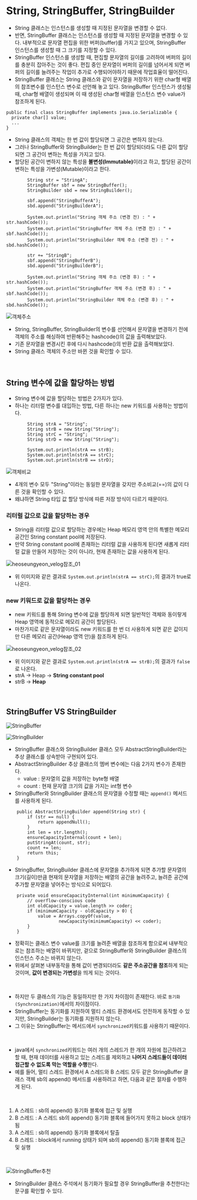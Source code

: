 # String, StringBuffer, StringBuilder

- String 클래스는 인스턴스를 생성할 때 지정된 문자열을 변경할 수 없다.
- 반면, StringBuffer 클래스는 인스턴스를 생성할 때 지정된 문자열을 변경할 수 있다. 내부적으로 문자열 편집을 위한 버퍼(buffer)를 가지고 있으며, StringBuffer 인스턴스를 생성할 때 그 크기를 지정할 수 있다.
- StringBuffer 인스턴스를 생성할 때, 편집할 문자열의 길이를 고려하여 버퍼의 길이를 충분히 잡아주는 것이 좋다. 편집 중인 문자열이 버퍼의 길이를 넘어서게 되면 버퍼의 길이를 늘려주는 작업이 추가로 수행되어야하기 때문에 작업효율이 떨어진다.
- StringBuffer 클래스는 String 클래스와 같이 문자열을 저장하기 위한 char형 배열의 참조변수를 인스턴스 변수로 선언해 놓고 있다. StringBuffer 인스턴스가 생성될 때, char형 배열이 생성되며 이 때 생성된 char형 배열을 인스턴스 변수 value가 참조하게 된다.

```
public final class StringBuffer implements java.io.Serializable {
  private char[] value;
  ...
}
```

- String 클래스의 객체는 한 번 값이 할당되면 그 공간은 변하지 않는다.
- 그러나 StringBuffer와 StringBuilder는 한 번 값이 할당되더라도 다른 값이 할당되면 그 공간이 변하는 특성을 가지고 있다.
- 할당된 공간이 변하지 않는 특성을 <strong>불변성(Immutable)</strong>이라고 하고, 할당된 공간이 변하는 특성을 가변성(Mutable)이라고 한다.

```
		String str = "StringA";
		StringBuffer sbf = new StringBuffer();
		StringBuilder sbd = new StringBuilder();
		
		sbf.append("StringBufferA");
		sbd.append("StringBuilderA");
		
		System.out.println("String 객체 주소 (변경 전) : " + str.hashCode());
		System.out.println("StringBuffer 객체 주소 (변경 전) : " + sbf.hashCode());
		System.out.println("StringBuilder 객체 주소 (변경 전) : " + sbd.hashCode());
		
		str += "StringB";
		sbf.append("StringBufferB");
		sbd.append("StringBuilderB");
		
		System.out.println("String 객체 주소 (변경 후) : " + str.hashCode());
		System.out.println("StringBuffer 객체 주소 (변경 후) : " + sbf.hashCode());
		System.out.println("StringBuilder 객체 주소 (변경 후) : " + sbd.hashCode());
```

![객체주소](https://github.com/taechacode/TIL/assets/63395751/8388ee9a-449b-4d89-bf14-5ed7aaf41b6f)

- String, StringBuffer, StringBuilder의 변수를 선언해서 문자열을 변경하기 전에 객체의 주소를 해싱하여 반환해주는 hashcode()의 값을 출력해보았다.
- 기존 문자열을 변경시킨 후에 다시 hashcode()의 반환 값을 출력해보았다.
- String 클래스 객체의 주소만 바뀐 것을 확인할 수 있다.

<br/>

## String 변수에 값을 할당하는 방법

- String 변수에 값을 할당하는 방법은 2가지가 있다.
- 하나는 리터럴 변수를 대입하는 방법, 다른 하나는 new 키워드를 사용하는 방법이다.

```
		String strA = "String";
		String strB = new String("String");
		String strC = "String";
		String strD = new String("String");
		
		System.out.println(strA == strB);
		System.out.println(strA == strC);
		System.out.println(strB == strD);
```

![객체비교](https://github.com/taechacode/TIL/assets/63395751/40e1c338-6775-4daa-8757-2ae36342c95c)

- 4개의 변수 모두 "String"이라는 동일한 문자열을 갖지만 주소비교(==)의 값이 다른 것을 확인할 수 있다.
- 왜냐하면 String 타입 값 할당 방식에 따른 저장 방식이 다르기 때문이다.

### 리터럴 값으로 값을 할당하는 경우

- String을 리터럴 값으로 할당하는 경우에는 Heap 메모리 영역 안의 특별한 메모리 공간인 String constant pool에 저장된다.
- 만약 String constant pool에 존재하는 리터럴 값을 사용하게 된다면 새롭게 리터럴 값을 만들어 저장하는 것이 아니라, 현재 존재하는 값을 사용하게 된다.

![heoseungyeon_velog참조_01](https://github.com/taechacode/TIL/assets/63395751/168ed2fc-1d70-4970-8054-0d0cbf71410f)

- 위 이미지와 같은 결과로 `System.out.println(strA == strC);`의 결과가 true로 나온다.

### new 키워드로 값을 할당하는 경우

- new 키워드를 통해 String 변수에 값을 할당하게 되면 일반적인 객체와 동이랗게 Heap 영역에 동적으로 메모리 공간이 할당된다.
- 마찬가지로 같은 문자열이라도 new 키워드를 한 번 더 사용하게 되면 같은 값이지만 다른 메모리 공간(Heap 영역 안)을 참조하게 된다.

![heoseungyeon_velog참조_02](https://github.com/taechacode/TIL/assets/63395751/2e10e3a0-4886-4aa3-8556-dbca36711c5b)

- 위 이미지와 같은 결과로 `System.out.println(strA == strB);`의 결과가 `false`로 나온다.
- strA -> Heap -> **String constant pool**
- strB -> **Heap**

<br/>

## StringBuffer VS StringBuilder

![StringBuffer](https://github.com/taechacode/TIL/assets/63395751/3ce2dffa-0bee-403f-99de-8a84da46b8d7)

![StringBuilder](https://github.com/taechacode/TIL/assets/63395751/03ce1486-fa42-456e-ab82-aa85b511671a)

- StringBuffer 클래스와 StringBuilder 클래스 모두 AbstractStringBuilder라는 추상 클래스를 상속받아 구현되어 있다.
- AbstractStringBuilder 추상 클래스의 멤버 변수에는 다음 2가지 변수가 존재한다.
  + value : 문자열의 값을 저장하는 byte형 배열
  + count : 현재 문자열 크기의 값을 가지는 int형 변수
- StringBuffer와 StringBuilder 클래스의 문자열을 수정할 때는 `append()` 메서드를 사용하게 된다.

```
    public AbstractStringBuilder append(String str) {
        if (str == null) {
            return appendNull();
        }
        int len = str.length();
        ensureCapacityInternal(count + len);
        putStringAt(count, str);
        count += len;
        return this;
    }
```

- StringBuffer, StringBuilder 클래스에 문자열을 추가하게 되면 추가할 문자열의 크기(길이)만큼 현재의 문자열을 저장하는 배열의 공간을 늘려주고, 늘려준 공간에 추가할 문자열을 넣어주는 방식으로 되어있다.

```
    private void ensureCapacityInternal(int minimumCapacity) {
        // overflow-conscious code
        int oldCapacity = value.length >> coder;
        if (minimumCapacity - oldCapacity > 0) {
            value = Arrays.copyOf(value,
                    newCapacity(minimumCapacity) << coder);
        }
    }
```

- 정확히는 클래스 변수 value를 크기를 늘려준 배열을 참조하게 함으로써 내부적으로는 참조하는 배열이 바뀌지만, 겉으로 StringBuffer와 StringBuilder 클래스의 인스턴스 주소는 바뀌지 않는다.
- 위에서 살펴본 내부동작을 통해 값이 변경되더라도 **같은 주소공간을 참조**하게 되는 것이며, **값이 변경되는 가변성**을 띄게 되는 것이다.

<br/>

- 하지만 두 클래스의 기능은 동일하지만 한 가지 차이점이 존재한다. 바로 `동기화(Synchronization)`에서의 차이점이다.
- StringBuffer는 동기화를 지원하여 멀티 스레드 환경에서도 안전하게 동작할 수 있지만, StringBuilder는 동기화를 지원하지 않는다.
- 그 이유는 StringBuffer는 메서드에서 `synchronized`키워드를 사용하기 때문이다.

<br/>

- java에서 `synchronized`키워드는 여러 개의 스레드가 한 개의 자원에 접근하려고 할 때, 현재 데이터를 사용하고 있는 스레드를 제외하고 **나머지 스레드들이 데이터 접근할 수 없도록 막는 역할을 수행**한다.
- 예를 들어, 멀티 스레드 환경에서 A 스레드와 B 스레드 모두 같은 StringBuffer 클래스 객체 sb의 append() 메서드를 사용하려고 하면, 다음과 같은 절차를 수행하게 된다.

<br/>

1. A 스레드 : sb의 append() 동기화 블록에 접근 및 실행
2. B 스레드 : A 스레드 sb의 append() 동기화 블록에 들어가지 못하고 block 상태가 됨
3. A 스레드 : sb의 append() 동기화 블록에서 탈출
4. B 스레드 : block에서 running 상태가 되며 sb의 append() 동기화 블록에 접근 및 실행

<br/>

![StringBuffer추천](https://github.com/taechacode/TIL/assets/63395751/876a1617-86d2-4b4c-82f9-8a4d48831784)

- StringBuilder 클래스 주석에서 동기화가 필요할 경우 StringBuffer을 추천한다는 문구를 확인할 수 있다.
